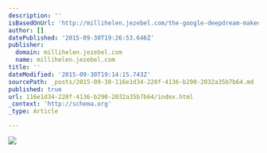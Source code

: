 ```yaml
---
description: ''
isBasedOnUrl: 'http://millihelen.jezebel.com/the-google-deepdream-makeup-tutorial-that-nobody-asked-1733460796'
author: []
datePublished: '2015-09-30T19:26:53.646Z'
publisher:
  domain: millihelen.jezebel.com
  name: millihelen.jezebel.com
title: ''
dateModified: '2015-09-30T19:14:15.743Z'
sourcePath: _posts/2015-09-30-116e1d34-220f-4136-b290-2032a35b7b64.md
published: true
url: 116e1d34-220f-4136-b290-2032a35b7b64/index.html
_context: 'http://schema.org'
_type: Article

---
```

![](http://i.kinja-img.com/gawker-media/image/upload/s--a4V1RIhy--/1452282773515990157.jpg)